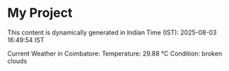 # My Project

This content is dynamically generated in Indian Time (IST): 2025-08-03 16:49:54 IST


Current Weather in Coimbatore:
Temperature: 29.88 °C
Condition: broken clouds
